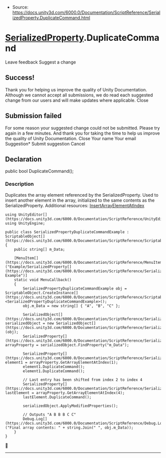* Source: https://docs.unity3d.com/6000.0/Documentation/ScriptReference/SerializedProperty.DuplicateCommand.html

#  [SerializedProperty](https://docs.unity3d.com/6000.0/Documentation/ScriptReference/SerializedProperty.html).DuplicateCommand
Leave feedback
Suggest a change
## Success!
Thank you for helping us improve the quality of Unity Documentation. Although we cannot accept all submissions, we do read each suggested change from our users and will make updates where applicable.
Close
## Submission failed
For some reason your suggested change could not be submitted. Please <a>try again</a> in a few minutes. And thank you for taking the time to help us improve the quality of Unity Documentation.
Close
Your name Your email Suggestion* Submit suggestion
Cancel
## Declaration
public bool DuplicateCommand(); 
### Description
Duplicates the array element referenced by the SerializedProperty.
Used to insert another element in the array, initialized to the same contents as the SerializedProperty. Additional resources: [InsertArrayElementAtIndex](https://docs.unity3d.com/6000.0/Documentation/ScriptReference/SerializedProperty.InsertArrayElementAtIndex.html)
```
using UnityEditor[](https://docs.unity3d.com/6000.0/Documentation/ScriptReference/UnityEditor.html);
using UnityEngine;  
  
public class SerializedPropertyDuplicateCommandExample : ScriptableObject[](https://docs.unity3d.com/6000.0/Documentation/ScriptReference/ScriptableObject.html)
{
    public string[] m_Data;  
  
    [MenuItem[](https://docs.unity3d.com/6000.0/Documentation/ScriptReference/MenuItem.html)("Example/SerializedProperty[](https://docs.unity3d.com/6000.0/Documentation/ScriptReference/SerializedProperty.html)/DuplicateCommand Example")]
    static void MenuCallback()
    {
        SerializedPropertyDuplicateCommandExample obj = ScriptableObject.CreateInstance[](https://docs.unity3d.com/6000.0/Documentation/ScriptReference/ScriptableObject.CreateInstance.html)<SerializedPropertyDuplicateCommandExample>();
        obj.m_Data = new string[] { "A", "B", "C" };  
  
        SerializedObject[](https://docs.unity3d.com/6000.0/Documentation/ScriptReference/SerializedObject.html) serializedObject = new SerializedObject[](https://docs.unity3d.com/6000.0/Documentation/ScriptReference/SerializedObject.html)(obj);
        SerializedProperty[](https://docs.unity3d.com/6000.0/Documentation/ScriptReference/SerializedProperty.html) arrayProperty = serializedObject.FindProperty("m_Data");  
  
        SerializedProperty[](https://docs.unity3d.com/6000.0/Documentation/ScriptReference/SerializedProperty.html) element1 = arrayProperty.GetArrayElementAtIndex(1);
        element1.DuplicateCommand();
        element1.DuplicateCommand();  
  
        // Last entry has been shifted from index 2 to index 4
        SerializedProperty[](https://docs.unity3d.com/6000.0/Documentation/ScriptReference/SerializedProperty.html) lastElement = arrayProperty.GetArrayElementAtIndex(4);
        lastElement.DuplicateCommand();  
  
        serializedObject.ApplyModifiedProperties();  
  
        // Outputs "A B B B C C"
        Debug.Log[](https://docs.unity3d.com/6000.0/Documentation/ScriptReference/Debug.Log.html)("Final array contents: " + string.Join(" ", obj.m_Data));
    }
}

```

* * *
